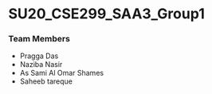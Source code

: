 # SU20_CSE299_SAA3_Group1
### Team Members
- Pragga Das
- Naziba Nasir
- As Sami Al Omar Shames
- Saheeb tareque
